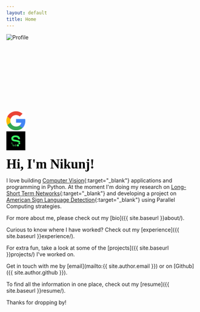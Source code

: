 ```yaml
---
layout: default
title: Home
---
```


<div id="textbox">
    <div class="alignleft">
        <img src="https://avatars0.githubusercontent.com/u/4640912?s=400&u=deee4465e71cd7d10ccf2bc459b6774cb4acf24b&v=4" alt="Profile">
    </div>
    <div class="alignright">
        <br><br><br><br><br><br><br><br><br><br><br>
        <div id="element1"><a href="https://scholar.google.com/citations?user=is6g3oAAAAAJ&hl=en" target="_blank"><img src="img/google.png" alt="google-scholars" width="50" height="50"></a></div>
        <div id="element2"><a href="https://sourcerer.io/nikunjlad" target="_blank"><img src="img/sourcerer.png" alt="sourcerer" width="50" height="50"></a></div>
    </div> 
</div>
<div style="clear: both;"></div>

<span style="color:#000; font-family: 'Montserrat'; font-size: 2.5em;"><b>Hi, I'm Nikunj!</b></span>

I love building [Computer Vision](https://www.sas.com/en_us/insights/analytics/computer-vision.html){:target="_blank"} applications and programming in Python. 
At the moment I'm doing my research on [Long-Short Term Networks](https://colah.github.io/posts/2015-08-Understanding-LSTMs/){:target="_blank"} and
developing a project on [American Sign Language Detection](https://github.com/nikunjlad/ASL-Detection-Using-Convolutional-Neural-Networks){:target="_blank"} using Parallel Computing strategies.

For more about me, please check out my [bio]({{ site.baseurl }}about/).

Curious to know where I have worked? Check out my [experience]({{ site.baseurl }}experience/).

For extra fun, take a look at some of the [projects]({{ site.baseurl }}projects/) I've worked on.

Get in touch with me by [email](mailto:{{ site.author.email }}) or on [Github]({{ site.author.github }}).

To find all the information in one place, check out my [resume]({{ site.baseurl }}resume/).

Thanks for dropping by!
